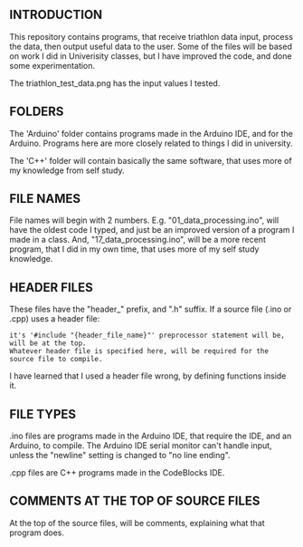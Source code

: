 __**INTRODUCTION**__
----------------------
  This repository contains programs, that receive triathlon data input, process the data, then output useful data to the user. Some of the files will be based on work I did in Univerisity classes,
  but I have improved the code, and done some experimentation.
  
  The triathlon_test_data.png has the input values I tested.
  
__**FOLDERS**__
------------------
The 'Arduino' folder contains programs made in the Arduino IDE, and for the Arduino. Programs here are more closely related to things I did in university.

The  'C++' folder will contain basically the same software, that uses more of my knowledge from self study. 

__**FILE NAMES**__
---------------------
File names will begin with 2 numbers.
E.g. "01_data_processing.ino", will have the oldest code I typed, and just be an improved version of a program I made in a class. And, "17_data_processing.ino", will be a more recent program, that I did in my own time, that uses more of my self study knowledge.

__**HEADER FILES**__
----------------------------
These files have the "header_" prefix, and ".h" suffix. If a source file (.ino or .cpp) uses a header file:

	it's '#include "{header_file_name}"' preprocessor statement will be, will be at the top.
	Whatever header file is specified here, will be required for the source file to compile.
I have learned that I used a header file wrong, by defining functions inside it.

__**FILE TYPES**__
----------------------
.ino files are programs made in the Arduino IDE, that require the IDE, and an Arduino, to compile. The Arduino IDE serial monitor can't handle input, unless the "newline" setting is changed to "no line ending".

.cpp files are C++ programs made in the CodeBlocks IDE.

__**COMMENTS AT THE TOP OF SOURCE FILES**__
-------------------------------
At the top of the source files, will be comments, explaining what that program does.
